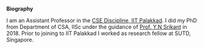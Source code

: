 **Biography** <br/>

I am an Assistant Professor in the <a href="https://iitpkd.ac.in/computer-science-and-engineering"> CSE Discipline, IIT Palakkad</a>.  I did my PhD from Department of CSA, IISc under the guidance of <a href="https://www.csa.iisc.ac.in/~srikant/"> Prof. Y.N Srikant</a> in 2018. Prior to joining to IIT Palakkad I worked as research fellow at SUTD, Singapore.

